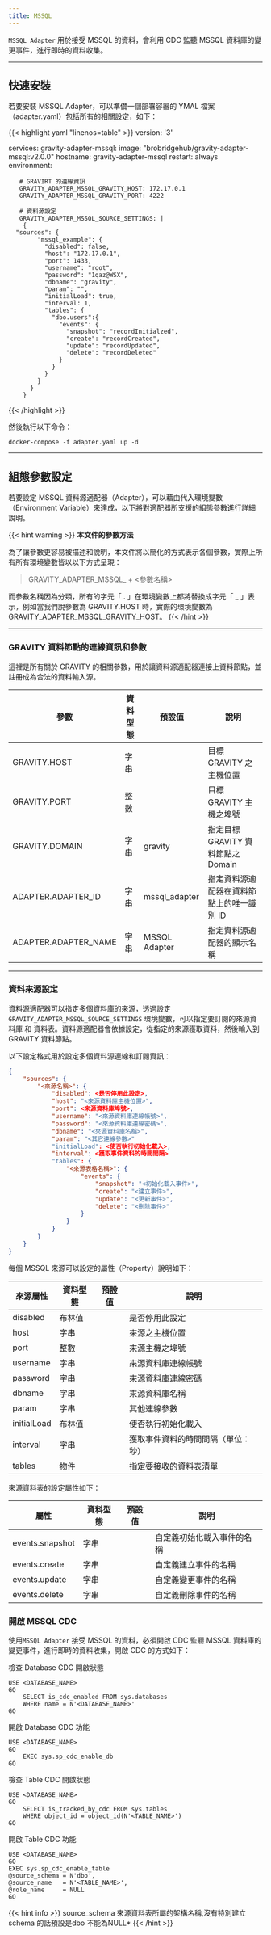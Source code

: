 ```yaml
---
title: MSSQL
---
```


`MSSQL Adapter` 用於接受 MSSQL 的資料，會利用 CDC 監聽 MSSQL 資料庫的變更事件，進行即時的資料收集。

---

## 快速安裝

若要安裝 MSSQL Adapter，可以準備一個部署容器的 YMAL 檔案（adapter.yaml）包括所有的相關設定，如下：

{{< highlight yaml "linenos=table" >}}
version: '3'

services:
   gravity-adapter-mssql:
     image: "brobridgehub/gravity-adapter-mssql:v2.0.0"
     hostname: gravity-adapter-mssql
     restart: always
     environment:

       # GRAVIRT 的連線資訊
       GRAVITY_ADAPTER_MSSQL_GRAVITY_HOST: 172.17.0.1
       GRAVITY_ADAPTER_MSSQL_GRAVITY_PORT: 4222

       # 資料源設定
       GRAVITY_ADAPTER_MSSQL_SOURCE_SETTINGS: |  
        {
	  "sources": {
            "mssql_example": {
              "disabled": false,
              "host": "172.17.0.1",
              "port": 1433,
              "username": "root",
              "password": "1qaz@WSX",
              "dbname": "gravity",
              "param": "",
              "initialLoad": true,
              "interval: 1,
              "tables": {
                "dbo.users":{
                  "events": {
                    "snapshot": "recordInitialzed",
                    "create": "recordCreated",
                    "update": "recordUpdated",
                    "delete": "recordDeleted"
                  }
                }
              }
            }
          }
        }  
{{< /highlight >}}

然後執行以下命令：

```shell
docker-compose -f adapter.yaml up -d
```

---

## 組態參數設定

若要設定 MSSQL 資料源適配器（Adapter），可以藉由代入環境變數（Environment Variable）來達成，以下將對適配器所支援的組態參數進行詳細說明。

{{< hint warning >}}
**本文件的參數方法**

為了讓參數更容易被描述和說明，本文件將以簡化的方式表示各個參數，實際上所有所有環境變數皆以以下方式呈現：

> GRAVITY_ADAPTER_MSSQL_ + <參數名稱>

而參數名稱因為分類，所有的字元「 . 」在環境變數上都將替換成字元「 _ 」表示，例如當我們說參數為 GRAVITY.HOST 時，實際的環境變數為 GRAVITY_ADAPTER_MSSQL_GRAVITY_HOST。
{{< /hint >}}

---

### GRAVITY 資料節點的連線資訊和參數

這裡是所有關於 GRAVITY 的相關參數，用於讓資料源適配器連接上資料節點，並註冊成為合法的資料輸入源。

參數					| 資料型態	| 預設值				| 說明
---					| ---		| ---					| ---
GRAVITY.HOST				| 字串		|					| 目標 GRAVITY 之主機位置
GRAVITY.PORT				| 整數		|					| 目標 GRAVITY 主機之埠號
GRAVITY.DOMAIN				| 字串		| gravity				| 指定目標 GRAVITY 資料節點之 Domain
ADAPTER.ADAPTER_ID			| 字串		| mssql_adapter				| 指定資料源適配器在資料節點上的唯一識別 ID
ADAPTER.ADAPTER_NAME			| 字串		| MSSQL Adapter				| 指定資料源適配器的顯示名稱

---

### 資料來源設定

資料源適配器可以指定多個資料庫的來源，透過設定 `GRAVITY_ADAPTER_MSSQL_SOURCE_SETTINGS` 環境變數，可以指定要訂閱的來源資料庫 和 資料表。資料源適配器會依據設定，從指定的來源獲取資料，然後輸入到 GRAVITY 資料節點。

以下設定格式用於設定多個資料源連線和訂閱資訊：

```json
{
	"sources": {
		"<來源名稱>": {
			"disabled": <是否停用此設定>,
			"host": "<來源資料庫主機位置>",
			"port": <來源資料庫埠號>,
			"username": "<來源資料庫連線帳號>",
			"password": "<來源資料庫連線密碼>",
			"dbname": "<來源資料庫名稱>",
			"param": "<其它連線參數>"
			"initialLoad": <使否執行初始化載入>,
			"interval": <獲取事件資料的時間間隔>
			"tables": {
				"<來源表格名稱>": {
					"events": {
						"snapshot": "<初始化載入事件>",
						"create": "<建立事件>",
						"update": "<更新事件>",
						"delete": "<刪除事件>"
					}
				}
			}
		}
	}
}  
```

每個 MSSQL 來源可以設定的屬性（Property）說明如下：

來源屬性 					| 資料型態	| 預設值					| 說明
---						| ---		| ---						| ---
disabled					| 布林值	|						| 是否停用此設定
host						| 字串		|						| 來源之主機位置
port						| 整數		|						| 來源主機之埠號
username					| 字串		|						| 來源資料庫連線帳號
password					| 字串		|						| 來源資料庫連線密碼
dbname						| 字串		|						| 來源資料庫名稱
param						| 字串		|						| 其他連線參數
initialLoad					| 布林值	|						| 使否執行初始化載入
interval					| 字串		|						| 獲取事件資料的時間間隔（單位：秒）
tables						| 物件		|						| 指定要接收的資料表清單

來源資料表的設定屬性如下：

屬性 						| 資料型態	| 預設值					| 說明
---						| ---		| ---						| ---
events.snapshot					| 字串		|						| 自定義初始化載入事件的名稱
events.create					| 字串		|						| 自定義建立事件的名稱
events.update					| 字串		|						| 自定義變更事件的名稱
events.delete					| 字串		|						| 自定義刪除事件的名稱


### 開啟 MSSQL CDC

使用`MSSQL Adapter` 接受 MSSQL 的資料，必須開啟 CDC 監聽 MSSQL 資料庫的變更事件，進行即時的資料收集，開啟 CDC 的方式如下：

檢查 Database CDC 開啟狀態

```
USE <DATABASE_NAME>
GO
    SELECT is_cdc_enabled FROM sys.databases
    WHERE name = N'<DATABASE_NAME>'
GO
```

開啟 Database CDC 功能

```
USE <DATABASE_NAME>
GO
    EXEC sys.sp_cdc_enable_db
GO
```

檢查 Table CDC 開啟狀態

```
USE <DATABASE_NAME>
GO
    SELECT is_tracked_by_cdc FROM sys.tables
    WHERE object_id = object_id(N'<TABLE_NAME>')
GO
```

開啟 Table CDC 功能 

```
USE <DATABASE_NAME>
GO  
EXEC sys.sp_cdc_enable_table  
@source_schema = N'dbo',  
@source_name   = N'<TABLE_NAME>',  
@role_name     = NULL  
GO  
```
{{< hint info >}}
source_schema 來源資料表所屬的架構名稱,沒有特別建立schema 的話預設是dbo 不能為NULL*
{{< /hint >}}


